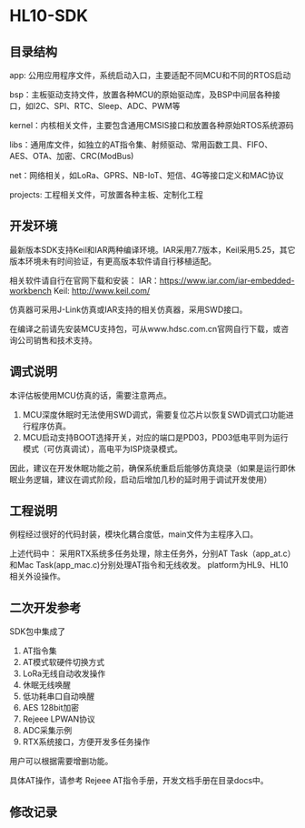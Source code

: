 # HL10-SDK

## 目录结构

app: 公用应用程序文件，系统启动入口，主要适配不同MCU和不同的RTOS启动

bsp：主板驱动支持文件，放置各种MCU的原始驱动库，及BSP中间层各种接口，如I2C、SPI、RTC、Sleep、ADC、PWM等

kernel：内核相关文件，主要包含通用CMSIS接口和放置各种原始RTOS系统源码

libs：通用库文件，如独立的AT指令集、射频驱动、常用函数工具、FIFO、AES、OTA、加密、CRC(ModBus)

net：网络相关，如LoRa、GPRS、NB-IoT、短信、4G等接口定义和MAC协议

projects: 工程相关文件，可放置各种主板、定制化工程

## 开发环境
最新版本SDK支持Keil和IAR两种编译环境。IAR采用7.7版本，Keil采用5.25，其它版本环境未有时间验证，有更高版本软件请自行移植适配。

相关软件请自行在官网下载和安装：
IAR：https://www.iar.com/iar-embedded-workbench
Keil: http://www.keil.com/

仿真器可采用J-Link仿真或IAR支持的相关仿真器，采用SWD接口。

在编译之前请先安装MCU支持包，可从www.hdsc.com.cn官网自行下载，或咨询公司销售和技术支持。

## 调式说明
本评估板使用MCU仿真的话，需要注意两点。
1. MCU深度休眠时无法使用SWD调式，需要复位芯片以恢复SWD调式口功能进行程序仿真。
2. MCU启动支持BOOT选择开关，对应的端口是PD03，PD03低电平则为运行模式（可仿真调试），高电平为ISP烧录模式。

因此，建议在开发休眠功能之前，确保系统重启后能够仿真烧录（如果是运行即休眠业务逻辑，建议在调式阶段，启动后增加几秒的延时用于调试开发使用）

## 工程说明
例程经过很好的代码封装，模块化耦合度低，main文件为主程序入口。

上述代码中：
采用RTX系统多任务处理，除主任务外，分别AT Task（app_at.c）和Mac Task(app_mac.c)分别处理AT指令和无线收发。
platform为HL9、HL10相关外设操作。

## 二次开发参考
SDK包中集成了
1. AT指令集
2. AT模式软硬件切换方式
3. LoRa无线自动收发操作
4. 休眠无线唤醒
5. 低功耗串口自动唤醒
6. AES 128bit加密
7. Rejeee LPWAN协议
8. ADC采集示例
9. RTX系统接口，方便开发多任务操作

用户可以根据需要增删功能。

具体AT操作，请参考 Rejeee AT指令手册，开发文档手册在目录docs中。

## 修改记录

